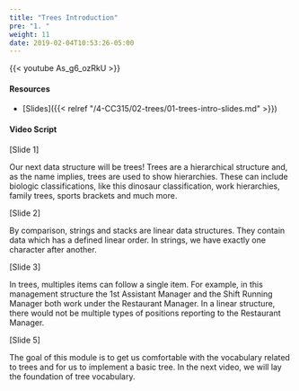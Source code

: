 ```yaml
---
title: "Trees Introduction"
pre: "1. "
weight: 11
date: 2019-02-04T10:53:26-05:00
---
```


{{< youtube As_g6_ozRkU >}}

#### Resources
* [Slides]({{< relref "/4-CC315/02-trees/01-trees-intro-slides.md" >}})

#### Video Script

[Slide 1]

Our next data structure will be trees! Trees are a hierarchical structure and, as the name implies, trees are used to show hierarchies. These can include biologic classifications, like this dinosaur classification, work hierarchies, family trees, sports brackets and much more. 

[Slide 2]

By comparison, strings and stacks are linear data structures. They contain data which has a defined linear order. In strings, we have exactly one character after another. 

[Slide 3]

In trees, multiples items can follow a single item. For example, in this management structure the 1st Assistant Manager and the Shift Running Manager both work under the Restaurant Manager. In a linear structure, there would not be multiple types of positions reporting to the Restaurant Manager. 

[Slide 5]

The goal of this module is to get us comfortable with the vocabulary related to trees and for us to implement a basic tree. In the next video, we will lay the foundation of tree vocabulary.